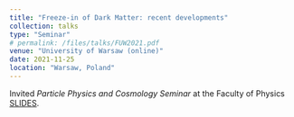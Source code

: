 ```yaml
---
title: "Freeze-in of Dark Matter: recent developments"
collection: talks
type: "Seminar"
# permalink: /files/talks/FUW2021.pdf
venue: "University of Warsaw (online)"
date: 2021-11-25
location: "Warsaw, Poland"
---
```


Invited _Particle Physics and Cosmology Seminar_ at the Faculty of Physics [SLIDES](http://ahryczuk.github.io/files/talks/FUW2021.pdf).
